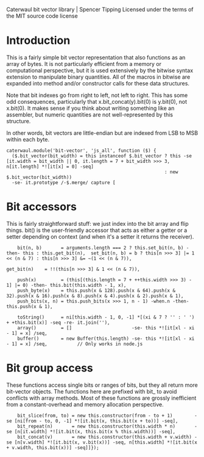 Caterwaul bit vector library | Spencer Tipping
Licensed under the terms of the MIT source code license

# Introduction

This is a fairly simple bit vector representation that also functions as an array of bytes. It is not particularly efficient from a memory or computational perspective, but it is used
extensively by the bitwise syntax extension to manipulate binary quantities. All of the macros in bitwise are expanded into method and/or constructor calls for these data structures.

Note that bit indexes go from right to left, not left to right. This has some odd consequences, particularly that x.bit_concat(y).bit(0) is y.bit(0), not x.bit(0). It makes sense if you think
about writing something like an assembler, but numeric quantities are not well-represented by this structure.

In other words, bit vectors are little-endian but are indexed from LSB to MSB within each byte.

    caterwaul.module('bit-vector', 'js_all', function ($) {
      ($.bit_vector(bit_width) = this instanceof $.bit_vector ? this -se [it.width = bit_width || 0, it.length = 7 + bit_width >>> 3, n[it.length] *![it[x] = 0] -seq]
                                                              : new $.bit_vector(bit_width))
      -se- it.prototype /-$.merge/ capture [

# Bit accessors

This is fairly straightforward stuff: we just index into the bit array and flip things. bit() is the user-friendly accessor that acts as either a getter or a setter depending on context (and
when it's a setter it returns the receiver).

        bit(n, b)       = arguments.length === 2 ? this.set_bit(n, b) -then- this : this.get_bit(n),  set_bit(n, b) = b ? this[n >>> 3] |= 1 << (n & 7) : this[n >>> 3] &= ~(1 << (n & 7)),
                                                                                                      get_bit(n)    = !!(this[n >>> 3] & 1 << (n & 7)),

        push(x)         = (this[(this.length = 7 + ++this.width >>> 3) - 1] |= 0) -then- this.bit(this.width - 1, x),
        push_byte(x)    = this.push(x & 128).push(x & 64).push(x & 32).push(x & 16).push(x & 8).push(x & 4).push(x & 2).push(x & 1),
        push_bits(x, n) = this.push_bits(x >>> 1, n - 1) -when.n -then- this.push(x & 1),

        toString()      = ni[this.width - 1, 0, -1] *[(xi & 7 ? '' : ' ') + +this.bit(x)] -seq -re- it.join(''),
        array()         = []                      -se- this *![it[xl - xi - 1] = x] /seq,
        buffer()        = new Buffer(this.length) -se- this *![it[xl - xi - 1] = x] /seq,           // Only works in node.js

# Bit group access

These functions access single bits or ranges of bits, but they all return more bit-vector objects. The functions here are prefixed with bit_ to avoid conflicts with array methods. Most of
these functions are grossly inefficient from a constant-overhead and memory allocation perspective.

        bit_slice(from, to) = new this.constructor(from - to + 1)        -se [ni[from - to, 0, -1] *![it.bit(x, this.bit(x + to))] -seq],
        bit_repeat(n)       = new this.constructor(this.width * n)       -se [n[it.width] *![it.bit(x, this.bit(x % this.width))] -seq],
        bit_concat(v)       = new this.constructor(this.width + v.width) -se [n[v.width] *![it.bit(x, v.bit(x))] -seq, n[this.width] *![it.bit(x + v.width, this.bit(x))] -seq]]});